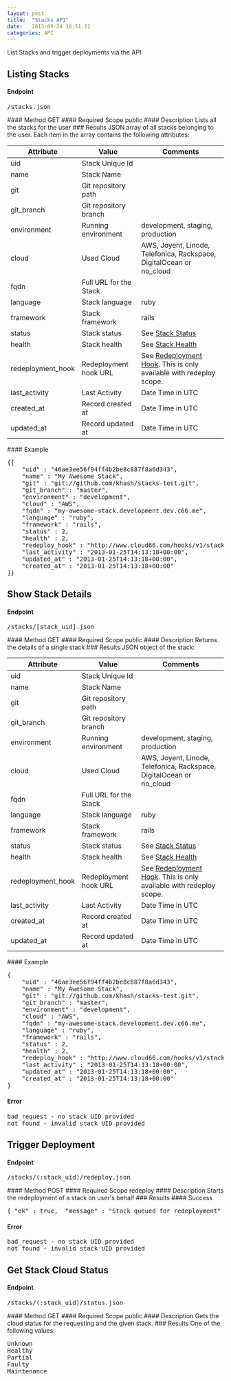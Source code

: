 ```yaml
---
layout: post
title:  "Stacks API"
date:   2013-09-24 10:51:22
categories: API
---
```


<p class="lead">List Stacks and trigger deployments via the API</p>

## Listing Stacks
#### Endpoint
<p><kbd>/stacks.json</kbd></p>
#### Method
GET
#### Required Scope
public
#### Description
Lists all the stacks for the user
### Results
JSON array of all stacks belonging to the user.
Each item in the array contains the following attributes:
<table class="table table-bordered table-striped">
	<thead>
		<tr>
			<th>Attribute</th>
			<th>Value</th>
			<th>Comments</th>
		</tr>
  </thead>
	<tbody>
		<tr><td>uid</td><td>Stack Unique Id</td><td></td></tr>
		<tr><td>name</td><td>Stack Name</td><td></td></tr>
		<tr><td>git</td><td>Git repository path</td><td></td></tr>
		<tr><td>git&#95;branch</td><td>Git repository branch</td><td></td></tr>
		<tr><td>environment</td><td>Running environment</td><td>development, staging, production</td></tr>
		<tr><td>cloud</td><td>Used Cloud</td><td>AWS, Joyent, Linode, Telefonica, Rackspace, DigitalOcean or no&#95;cloud</td></tr>
		<tr><td>fqdn</td><td>Full URL for the Stack</td><td></td></tr>
		<tr><td>language</td><td>Stack language</td><td>ruby</td></tr>
		<tr><td>framework</td><td>Stack framework</td><td>rails</td></tr>
		<tr><td>status</td><td>Stack status</td><td>See <a href='stack_status'>Stack Status</a></td></tr>
		<tr><td>health</td><td>Stack health</td><td>See <a href='stack_health'>Stack Health</a></td></tr>
		<tr><td>redeployment&#95;hook</td><td>Redeployment hook URL</td><td>See <a href='redeployment_hook'>Redeployment Hook</a>. This is only available with redeploy scope.</td></tr>
		<tr><td>last&#95;activity</td><td>Last Activity</td><td>Date Time in UTC</td></tr>
		<tr><td>created&#95;at</td><td>Record created at</td><td>Date Time in UTC</td></tr>
		<tr><td>updated&#95;at</td><td>Record updated at</td><td>Date Time in UTC</td></tr>
	</tbody>
</table>
#### Example
<pre class="terminal">
{[
	"uid" : "46ae3ee56f94ff4b2be8c887f8a6d343",
	"name" : "My Awesome Stack",
	"git" : "git://github.com/khash/stacks-test.git",
	"git&#95;branch" : "master",
	"environment" : "development",
	"cloud" : "AWS",
	"fqdn" : "my-awesome-stack.development.dev.c66.me",
	"language" : "ruby",
	"framework" : "rails",
	"status" : 2,
	"health" : 2,
	"redeploy&#95;hook" : "http://www.cloud66.com/hooks/v1/stacks/redeploy/9aee67fec10cdcbbbc46eebd41234cb9/46ae3ee56f94ff4b2be8c887f8a6d343",
	"last&#95;activity" : "2013-01-25T14:13:18+00:00",
	"updated&#95;at" : "2013-01-25T14:13:18+00:00",
	"created&#95;at" : "2013-01-25T14:13:18+00:00"
]}
</pre>

## Show Stack Details
#### Endpoint
<p><kbd>/stacks/[stack&#95;uid].json</kbd></p>
#### Method
GET
#### Required Scope
public
#### Description
Returns the details of a single stack
### Results
JSON object of the stack:
<table class="table table-bordered table-striped">
	<thead>
		<tr>
			<th>Attribute</th>
			<th>Value</th>
			<th>Comments</th>
		</tr>
  </thead>
	<tbody>
		<tr><td>uid</td><td>Stack Unique Id</td><td></td></tr>
		<tr><td>name</td><td>Stack Name</td><td></td></tr>
		<tr><td>git</td><td>Git repository path</td><td></td></tr>
		<tr><td>git&#95;branch</td><td>Git repository branch</td><td></td></tr>
		<tr><td>environment</td><td>Running environment</td><td>development, staging, production</td></tr>
		<tr><td>cloud</td><td>Used Cloud</td><td>AWS, Joyent, Linode, Telefonica, Rackspace, DigitalOcean or no_cloud</td></tr>
		<tr><td>fqdn</td><td>Full URL for the Stack</td><td></td></tr>
		<tr><td>language</td><td>Stack language</td><td>ruby</td></tr>
		<tr><td>framework</td><td>Stack framework</td><td>rails</td></tr>
		<tr><td>status</td><td>Stack status</td><td>See <a href='stack_status'>Stack Status</a></td></tr>
		<tr><td>health</td><td>Stack health</td><td>See <a href='stack_health'>Stack Health</a></td></tr>
		<tr><td>redeployment&#95;hook</td><td>Redeployment hook URL</td><td>See <a href='redeployment_hook'>Redeployment Hook</a>. This is only available with redeploy scope.</td></tr>
		<tr><td>last&#95;activity</td><td>Last Activity</td><td>Date Time in UTC</td></tr>
		<tr><td>created&#95;at</td><td>Record created at</td><td>Date Time in UTC</td></tr>
		<tr><td>updated&#95;at</td><td>Record updated at</td><td>Date Time in UTC</td></tr>
	</tbody>
</table>
#### Example
<pre class="terminal">
{
	"uid" : "46ae3ee56f94ff4b2be8c887f8a6d343",
	"name" : "My Awesome Stack",
	"git" : "git://github.com/khash/stacks-test.git",
	"git&#95;branch" : "master",
	"environment" : "development",
	"cloud" : "AWS",
	"fqdn" : "my-awesome-stack.development.dev.c66.me",
	"language" : "ruby",
	"framework" : "rails",
	"status" : 2,
	"health" : 2,
	"redeploy&#95;hook" : "http://www.cloud66.com/hooks/v1/stacks/redeploy/9aee67fec10cdcbbbc46eebd41234cb9/46ae3ee56f94ff4b2be8c887f8a6d343",
	"last&#95;activity" : "2013-01-25T14:13:18+00:00",
	"updated&#95;at" : "2013-01-25T14:13:18+00:00",
	"created&#95;at" : "2013-01-25T14:13:18+00:00"
}
</pre>

#### Error
<pre class="terminal">
bad&#95;request - no stack UID provided
not&#95;found - invalid stack UID provided
</pre>

## Trigger Deployment
#### Endpoint
<p><kbd>/stacks/(:stack&#95;uid)/redeploy.json</kbd></p>
#### Method
POST
#### Required Scope
redeploy
#### Description
Starts the redeployment of a stack on user's behalf
### Results
#### Success
<pre class="terminal">
{ "ok" : true,  "message" : "Stack queued for redeployment" }
</pre>

#### Error
<pre class="terminal">
bad&#95;request - no stack UID provided
not&#95;found - invalid stack UID provided
</pre>

## Get Stack Cloud Status
#### Endpoint
<p><kbd>/stacks/(:stack_uid)/status.json</kbd></p>
#### Method
GET
#### Required Scope
public
#### Description
Gets the cloud status for the requesting and the given stack.
### Results
One of the following values:
<pre class="terminal">
Unknown
Healthy
Partial
Faulty
Maintenance
</pre>
